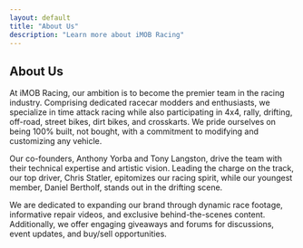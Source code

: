 ```yaml
---
layout: default
title: "About Us"
description: "Learn more about iMOB Racing"
---
```


<section id="about" class="about-section parallax" data-aos="fade-up">
    <h2>About Us</h2>
    <div class="about-content">
        <div class="about-icon">
            <i class="fas fa-car"></i>
        </div>
        <p>At iMOB Racing, our ambition is to become the premier team in the racing industry. Comprising dedicated racecar modders and enthusiasts, we specialize in time attack racing while also participating in 4x4, rally, drifting, off-road, street bikes, dirt bikes, and crosskarts. We pride ourselves on being 100% built, not bought, with a commitment to modifying and customizing any vehicle.</p>
    </div>
    <div class="about-content">
        <div class="about-icon">
            <i class="fas fa-users"></i>
        </div>
        <p>Our co-founders, Anthony Yorba and Tony Langston, drive the team with their technical expertise and artistic vision. Leading the charge on the track, our top driver, Chris Statler, epitomizes our racing spirit, while our youngest member, Daniel Bertholf, stands out in the drifting scene.</p>
    </div>
    <div class="about-content">
        <div class="about-icon">
            <i class="fas fa-video"></i>
        </div>
        <p>We are dedicated to expanding our brand through dynamic race footage, informative repair videos, and exclusive behind-the-scenes content. Additionally, we offer engaging giveaways and forums for discussions, event updates, and buy/sell opportunities.</p>
    </div>
</section>

